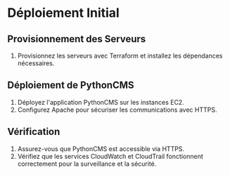# Déploiement Initial

## Provisionnement des Serveurs
1. Provisionnez les serveurs avec Terraform et installez les dépendances nécessaires.

## Déploiement de PythonCMS
1. Déployez l'application PythonCMS sur les instances EC2.
2. Configurez Apache pour sécuriser les communications avec HTTPS.

## Vérification
1. Assurez-vous que PythonCMS est accessible via HTTPS.
2. Vérifiez que les services CloudWatch et CloudTrail fonctionnent correctement pour la surveillance et la sécurité.
